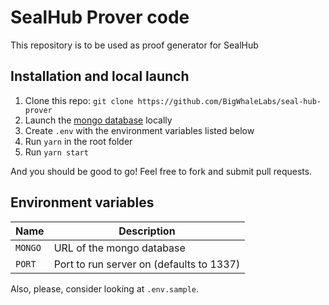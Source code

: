 # SealHub Prover code

This repository is to be used as proof generator for SealHub

## Installation and local launch

1. Clone this repo: `git clone https://github.com/BigWhaleLabs/seal-hub-prover`
2. Launch the [mongo database](https://www.mongodb.com/) locally
3. Create `.env` with the environment variables listed below
4. Run `yarn` in the root folder
5. Run `yarn start`

And you should be good to go! Feel free to fork and submit pull requests.

## Environment variables

| Name                                     | Description                              |
| ---------------------------------------- | ---------------------------------------- |
| `MONGO`                                  | URL of the mongo database                |
| `PORT`                                   | Port to run server on (defaults to 1337) |

Also, please, consider looking at `.env.sample`.
